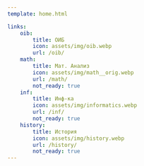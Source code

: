 ```yaml
---
template: home.html

links:
    oib:
        title: ОИБ
        icon: assets/img/oib.webp
        url: /oib/
    math:
        title: Мат. Анализ
        icon: assets/img/math__orig.webp
        url: /math/
        not_ready: true
    inf:
        title: Инф-ка
        icon: assets/img/informatics.webp
        url: /inf/
        not_ready: true
    history:
        title: История
        icon: assets/img/history.webp
        url: /history/
        not_ready: true
---
```

